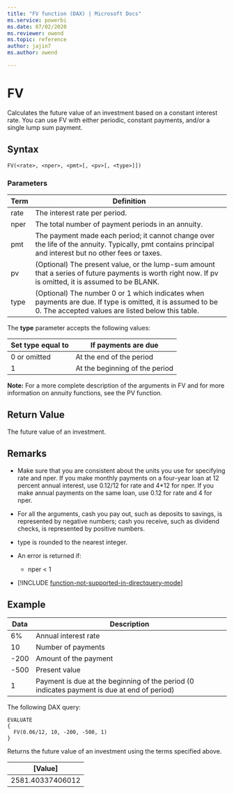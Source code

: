 ```yaml
---
title: "FV function (DAX) | Microsoft Docs"
ms.service: powerbi
ms.date: 07/02/2020
ms.reviewer: owend
ms.topic: reference
author: jajin7
ms.author: owend

---
```


# FV

Calculates the future value of an investment based on a constant interest rate. You can use FV with either periodic, constant payments, and/or a single lump sum payment.

## Syntax

```dax
FV(<rate>, <nper>, <pmt>[, <pv>[, <type>]])
```

### Parameters

|Term|Definition|  
|--------|--------------|  
|rate|The interest rate per period.|
|nper|The total number of payment periods in an annuity.|
|pmt|The payment made each period; it cannot change over the life of the annuity. Typically, pmt contains principal and interest but no other fees or taxes.|
|pv|(Optional) The present value, or the lump-sum amount that a series of future payments is worth right now. If pv is omitted, it is assumed to be BLANK.|
|type|(Optional) The number 0 or 1 which indicates when payments are due. If type is omitted, it is assumed to be 0. The accepted values are listed below this table.|

The **type** parameter accepts the following values:

| **Set type equal to** | **If payments are due**        |
| --------------------- | ------------------------------ |
| 0 or omitted          | At the end of the period       |
| 1                     | At the beginning of the period |

**Note:** For a more complete description of the arguments in FV and for more information on annuity functions, see the PV function.

## Return Value

The future value of an investment.

## Remarks

- Make sure that you are consistent about the units you use for specifying rate and nper. If you make monthly payments on a four-year loan at 12 percent annual interest, use 0.12/12 for rate and 4*12 for nper. If you make annual payments on the same loan, use 0.12 for rate and 4 for nper.

- For all the arguments, cash you pay out, such as deposits to savings, is represented by negative numbers; cash you receive, such as dividend checks, is represented by positive numbers.

- type is rounded to the nearest integer.

- An error is returned if:
  - nper < 1

- [!INCLUDE [function-not-supported-in-directquery-mode](includes/function-not-supported-in-directquery-mode.md)]

## Example

| **Data** | **Description**                                                                             |
| -------- | ------------------------------------------------------------------------------------------- |
| 6%       | Annual interest rate                                                                        |
| 10       | Number of payments                                                                          |
| -200    | Amount of the payment                                                                       |
| -500    | Present value                                                                               |
| 1        | Payment is due at the beginning of the period (0 indicates payment is due at end of period) |

The following DAX query:

```dax
EVALUATE
{
  FV(0.06/12, 10, -200, -500, 1)
}
```

Returns the future value of an investment using the terms specified above.

| **[Value]**    |
| ---------------- |
| 2581.40337406012 |
